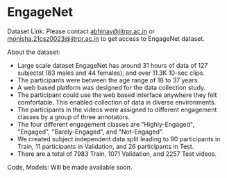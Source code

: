 # EngageNet
Dataset Link: Please contact abhinav@iitrpr.ac.in or monisha.21csz0023@iitrpr.ac.in to get access to EngageNet dataset. 

About the dataset:
- Large scale dataset EngageNet has around 31 hours of data of 127 subjectst (83 males and 44 females), and over 11.3K 10-sec clips.
- The participants were between the age range of 18 to 37 years.
- A web based platform was designed for the data collection study.
- The participant could use the web based interface anywhere they felt comfortable. This enabled collection of data in diverse environments.
- The participants in the videos were assigned to different engagement classes by a group of three annotators.
- The four different engagement classes are "Highly-Engaged", "Engaged", "Barely-Engaged", and "Not-Engaged".
- We created subject independent data split leading to 90 participants in Train, 11 participants in Validation, and 26 participants in Test.
- There are a total of 7983 Train, 1071 Validation, and 2257 Test videos.

Code, Models: Will be made available soon.
